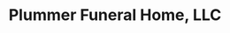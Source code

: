 ---
title: "Plummer Funeral Home, LLC"
url: /decatur/plummer-funeral-home-llc/
shop: Bestattungen
---